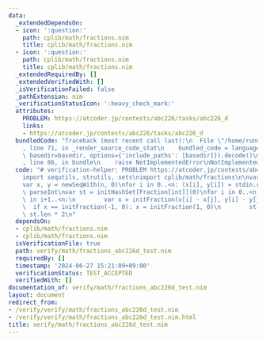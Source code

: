 ```yaml
---
data:
  _extendedDependsOn:
  - icon: ':question:'
    path: cplib/math/fractions.nim
    title: cplib/math/fractions.nim
  - icon: ':question:'
    path: cplib/math/fractions.nim
    title: cplib/math/fractions.nim
  _extendedRequiredBy: []
  _extendedVerifiedWith: []
  _isVerificationFailed: false
  _pathExtension: nim
  _verificationStatusIcon: ':heavy_check_mark:'
  attributes:
    PROBLEM: https://atcoder.jp/contests/abc226/tasks/abc226_d
    links:
    - https://atcoder.jp/contests/abc226/tasks/abc226_d
  bundledCode: "Traceback (most recent call last):\n  File \"/home/runner/.local/lib/python3.10/site-packages/onlinejudge_verify/documentation/build.py\"\
    , line 71, in _render_source_code_stat\n    bundled_code = language.bundle(stat.path,\
    \ basedir=basedir, options={'include_paths': [basedir]}).decode()\n  File \"/home/runner/.local/lib/python3.10/site-packages/onlinejudge_verify/languages/nim.py\"\
    , line 86, in bundle\n    raise NotImplementedError\nNotImplementedError\n"
  code: "# verification-helper: PROBLEM https://atcoder.jp/contests/abc226/tasks/abc226_d\n\
    import sequtils, strutils, sets\nimport cplib/math/fractions\n\nvar n = stdin.readLine.parseInt\n\
    var x, y = newSeqWith(n, 0)\nfor i in 0..<n: (x[i], y[i]) = stdin.readLine.split.map\
    \ parseInt\nvar st = initHashSet[Fraction[int]](0)\nfor i in 0..<n:\n    for j\
    \ in i+1..<n:\n        var x = initFraction(x[i] - x[j], y[i] - y[j])\n      \
    \  if x == initFraction(-1, 0): x = initFraction(1, 0)\n        st.incl(x)\necho\
    \ st.len * 2\n"
  dependsOn:
  - cplib/math/fractions.nim
  - cplib/math/fractions.nim
  isVerificationFile: true
  path: verify/math/fractions_abc226d_test.nim
  requiredBy: []
  timestamp: '2024-06-27 15:21:09+09:00'
  verificationStatus: TEST_ACCEPTED
  verifiedWith: []
documentation_of: verify/math/fractions_abc226d_test.nim
layout: document
redirect_from:
- /verify/verify/math/fractions_abc226d_test.nim
- /verify/verify/math/fractions_abc226d_test.nim.html
title: verify/math/fractions_abc226d_test.nim
---
```

